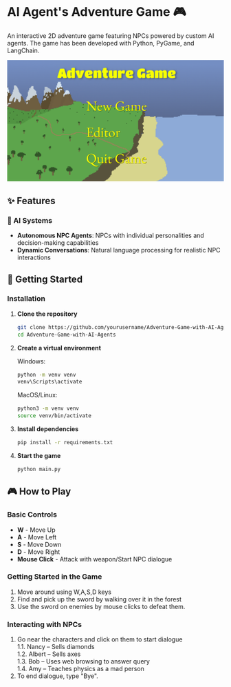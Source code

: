 # AI Agent's Adventure Game 🎮

An interactive 2D adventure game featuring NPCs powered by custom AI agents. The game has been developed with Python, PyGame, and LangChain.

![Game Banner](assets/banner.png)

## ✨ Features

### 🤖 AI Systems
- **Autonomous NPC Agents**: NPCs with individual personalities and decision-making capabilities
- **Dynamic Conversations**: Natural language processing for realistic NPC interactions


## 🚀 Getting Started

### Installation

1. **Clone the repository**
   ```bash
   git clone https://github.com/yourusername/Adventure-Game-with-AI-Agents.git
   cd Adventure-Game-with-AI-Agents
   ```

2. **Create a virtual environment**
   
   Windows:
   ```bash
   python -m venv venv
   venv\Scripts\activate
   ```

   MacOS/Linux:
   ```bash
   python3 -m venv venv
   source venv/bin/activate
   ```

3. **Install dependencies**
   ```bash
   pip install -r requirements.txt
   ```

4. **Start the game**
   ```bash
   python main.py
   ```

## 🎮 How to Play

### Basic Controls
- **W** - Move Up
- **A** - Move Left
- **S** - Move Down
- **D** - Move Right
- **Mouse Click** - Attack with weapon/Start NPC dialogue


### Getting Started in the Game
1. Move around using W,A,S,D keys
2. Find and pick up the sword by walking over it in the forest
3. Use the sword on enemies by mouse clicks to defeat them.

### Interacting with NPCs
1. Go near the characters and click on them to start dialogue  
1.1. Nancy – Sells diamonds  
1.2. Albert – Sells axes  
1.3. Bob – Uses web browsing to answer query  
1.4. Amy – Teaches physics as a mad person  
2. To end dialogue, type "Bye".
